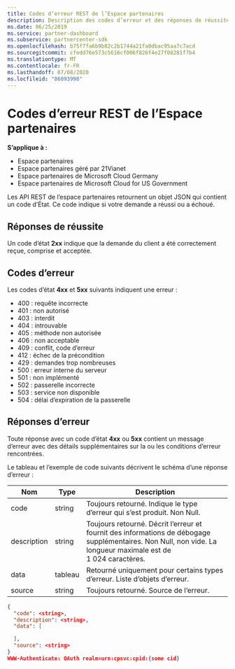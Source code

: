 ```yaml
---
title: Codes d’erreur REST de l’Espace partenaires
description: Description des codes d’erreur et des réponses de réussite à partir des API de l’espace partenaires.
ms.date: 06/25/2019
ms.service: partner-dashboard
ms.subservice: partnercenter-sdk
ms.openlocfilehash: b75f7fa6b9b82c2b1744a21fa0dbac95aa7c7acd
ms.sourcegitcommit: cfedd76e573c5616cf006f826f4e27f08281f7b4
ms.translationtype: MT
ms.contentlocale: fr-FR
ms.lasthandoff: 07/08/2020
ms.locfileid: "86093998"
---
```

# <a name="partner-center-rest-error-codes"></a>Codes d’erreur REST de l’Espace partenaires

**S’applique à :**

- Espace partenaires
- Espace partenaires géré par 21Vianet
- Espace partenaires de Microsoft Cloud Germany
- Espace partenaires de Microsoft Cloud for US Government

Les API REST de l’espace partenaires retournent un objet JSON qui contient un code d’État. Ce code indique si votre demande a réussi ou a échoué.

## <a name="success-responses"></a>Réponses de réussite

Un code d’état **2xx** indique que la demande du client a été correctement reçue, comprise et acceptée.

## <a name="error-codes"></a>Codes d’erreur

Les codes d’état **4xx** et **5xx** suivants indiquent une erreur :

- 400 : requête incorrecte
- 401 : non autorisé
- 403 : interdit
- 404 : introuvable
- 405 : méthode non autorisée
- 406 : non acceptable
- 409 : conflit, code d’erreur
- 412 : échec de la précondition
- 429 : demandes trop nombreuses
- 500 : erreur interne du serveur
- 501 : non implémenté
- 502 : passerelle incorrecte
- 503 : service non disponible
- 504 : délai d’expiration de la passerelle

## <a name="error-responses"></a>Réponses d’erreur

Toute réponse avec un code d’état **4xx** ou **5xx** contient un message d’erreur avec des détails supplémentaires sur la ou les conditions d’erreur rencontrées.

Le tableau et l’exemple de code suivants décrivent le schéma d’une réponse d’erreur :

| Nom        | Type   | Description                                                                                                                                            |
|-------------|--------|--------------------------------------------------------------------------------------------------------------------------------------------------------|
| code        | string | Toujours retourné. Indique le type d’erreur qui s’est produit. Non Null.                                                                                  |
| description | string | Toujours retourné. Décrit l’erreur et fournit des informations de débogage supplémentaires. Non Null, non vide. La longueur maximale est de 1 024 caractères. |
| data        | tableau  | Retourné uniquement pour certains types d’erreur. Liste d’objets d’erreur.                                                                                           |
| source      | string | Toujours retourné. Source de l’erreur.                                                                                                              |

```json
{
  "code": <string>,
  "description": <string>,
  "data": [

  ],
  "source": <string>
}
WWW-Authenticate: OAuth realm=urn:cpsvc:cpid:{some cid}
```
